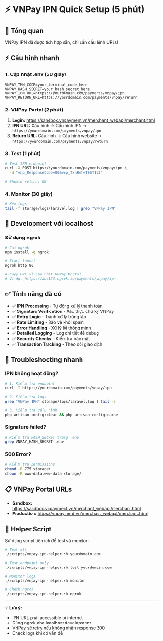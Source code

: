 # ⚡ VNPay IPN Quick Setup (5 phút)

## 🎯 Tổng quan
VNPay IPN đã được tích hợp sẵn, chỉ cần cấu hình URLs!

## ⚡ Cấu hình nhanh

### 1. Cập nhật .env (30 giây)
```env
VNPAY_TMN_CODE=your_terminal_code_here
VNPAY_HASH_SECRET=your_hash_secret_here
VNPAY_IPN_URL=https://yourdomain.com/payments/vnpay/ipn
VNPAY_RETURN_URL=https://yourdomain.com/payments/vnpay/return
```

### 2. VNPay Portal (2 phút)
1. **Login:** https://sandbox.vnpayment.vn/merchant_webapi/merchant.html
2. **IPN URL:** Cấu hình → Cấu hình IPN → `https://yourdomain.com/payments/vnpay/ipn`
3. **Return URL:** Cấu hình → Cấu hình website → `https://yourdomain.com/payments/vnpay/return`

### 3. Test (1 phút)
```bash
# Test IPN endpoint
curl -X POST https://yourdomain.com/payments/vnpay/ipn \
  -d "vnp_ResponseCode=00&vnp_TxnRef=TEST123"

# Should return: OK
```

### 4. Monitor (30 giây)
```bash
# Xem logs
tail -f storage/logs/laravel.log | grep "VNPay IPN"
```

## 🧪 Development với localhost

### Sử dụng ngrok
```bash
# Cài ngrok
npm install -g ngrok

# Start tunnel
ngrok http 80

# Copy URL và cập nhật VNPay Portal
# Ví dụ: https://abc123.ngrok.io/payments/vnpay/ipn
```

## ✅ Tính năng đã có

- ✅ **IPN Processing** - Tự động xử lý thanh toán
- ✅ **Signature Verification** - Xác thực chữ ký VNPay  
- ✅ **Retry Logic** - Tránh xử lý trùng lặp
- ✅ **Rate Limiting** - Bảo vệ khỏi spam
- ✅ **Error Handling** - Xử lý lỗi thông minh
- ✅ **Detailed Logging** - Log chi tiết để debug
- ✅ **Security Checks** - Kiểm tra bảo mật
- ✅ **Transaction Tracking** - Theo dõi giao dịch

## 🚨 Troubleshooting nhanh

### IPN không hoạt động?
```bash
# 1. Kiểm tra endpoint
curl -I https://yourdomain.com/payments/vnpay/ipn

# 2. Kiểm tra logs
grep "VNPay IPN" storage/logs/laravel.log | tail -5

# 3. Kiểm tra cấu hình
php artisan config:clear && php artisan config:cache
```

### Signature failed?
```bash
# Kiểm tra HASH_SECRET trong .env
grep VNPAY_HASH_SECRET .env
```

### 500 Error?
```bash
# Kiểm tra permissions
chmod -R 775 storage/
chown -R www-data:www-data storage/
```

## 📋 VNPay Portal URLs

- **Sandbox:** https://sandbox.vnpayment.vn/merchant_webapi/merchant.html
- **Production:** https://vnpayment.vn/merchant_webapi/merchant.html

## 🔧 Helper Script

Sử dụng script tiện ích để test và monitor:

```bash
# Test all
./scripts/vnpay-ipn-helper.sh yourdomain.com

# Test endpoint only  
./scripts/vnpay-ipn-helper.sh test yourdomain.com

# Monitor logs
./scripts/vnpay-ipn-helper.sh monitor

# Check ngrok
./scripts/vnpay-ipn-helper.sh ngrok
```

---

💡 **Lưu ý:** 
- IPN URL phải accessible từ internet
- Dùng ngrok cho localhost development  
- VNPay sẽ retry nếu không nhận response 200
- Check logs khi có vấn đề 
